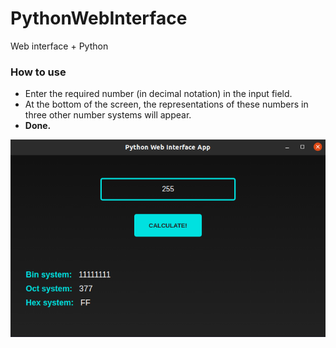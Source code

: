 # PythonWebInterface
Web interface + Python

### How to use
+ Enter the required number (in decimal notation) in the input field.
+ At the bottom of the screen, the representations of these numbers in three other number systems will appear.
+ **Done.**

![screenshot](img/Screenshot.png)
